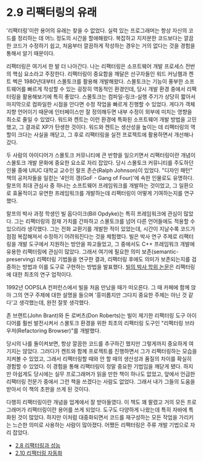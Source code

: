 # 2.9 리팩터링의 유래
'리팩터링'이란 용어의 유래는 찾을 수 없었다. 실력 있는 프로그래머는 항상 자신의 코드를 정리하는 데 어느 정도의 시간을 할애해왔다. 복잡하고 지저분한 코드보다는 깔끔한 코드가 수정하기 쉽고, 처음부터 깔끔하게 작성하는 경우는 거의 없다는 것을 경험을 통해서 알기 때문이다.

리팩터링은 여기서 한 발 더 나아간다. 나는 리팩터링은 소프트웨어 개발 프로세스 전반의 핵심 요소라고 주장한다. 리팩터링이 중요함을 깨달은 선구자들인 워드 커닝햄과 켄트 벡은 1980년대부터 스몰토크를 활용해 개발해왔다. 스몰토크는 기능이 풍부한 소프트웨어를 빠르게 작성할 수 있는 굉장히 역동적인 환경인데, 당시 개발 환경 중에서 리팩터링을 활용해보기에 특히 좋았다. 스몰토크는 컴파일-링크-실행 주기가 상당히 짧아서 마지막으로 컴파일한 시점을 안다면 수정 작업을 빠르게 진행할 수 있었다. 게다가 객체 지향 언어이기 때문에 인터페이스만 잘 정의해두면 내부 수정이 외부에 미치는 영향을 최소로 줄일 수 있었다. 워드와 켄트는 이런 환경에 특화된 소프트웨어 개발 방법을 고민했고, 그 결과로 XP가 탄생한 것이다. 워드와 켄트는 생산성을 높이는 데 리팩터링의 역할이 크다는 사실을 깨닫고, 그 후로 리팩터링을 실전 프로젝트에 활용하면서 개선해나갔다.

두 사람의 아이디어가 스몰토크 커뮤니티에 큰 반향을 일으키면서 리팩터링이란 개념이 스몰토크 개발 문화에 중요한 요소로 자리 잡았다. 당시 스몰토크 커뮤니티를 주도하던 인물 중에 UIUC 대학교 교수인 랄프 존슨(Ralph Johnson)이 있었다. "디자인 패턴" 책의 공저자들을 일컫는 '4인의 갱(GoF - Gang of Four)'에 속한 인물로도 유명하다. 랄프의 최대 관심사 중 하나는 소프트웨어 프레임워크를 개발하는 것이었고, 그 일환으로 효율적이고 유연한 프레임워크를 개발하는데 리팩터링이 어떻게 기여하는지를 연구했다.

랄프의 박사 과정 학생인 빌 옵다이크(Bill Opdyke)는 특히 프레임워크에 관심이 많았다. 그는 리팩터링의 잠재 가치를 간파하고 스몰토크를 넘어 다른 언어들에도 적용할 수 있으리라 생각했다. 그는 전화 교환기를 개발한 적이 있었는데, 시간이 지날수록 코드가 점점 복잡해져서 수정하기 어려워진다는 것을 체험했다. 빌은 박사 연구 주제로 리팩터링을 개발 도구에서 지원하는 방안을 파고들었고, 그 중에서도 C++ 프레임워크 개발에 유용한 리팩터링에 관심이 많았다. 그래서 여기에 필요한 의미 보존(semantic-preserving) 리팩터링 기법들을 연구한 결과, 리팩터링 후에도 의미가 보존되는지를 검증하는 방법과 이를 도구로 구현하는 방법을 발표했다. [빌의 박사 학위 논문](http://www.laputan.org/pub/papers/opdyke-thesis.pdf)은 리팩터링에 대한 최초의 연구 업적이다.

1992년 OOPSLA 컨퍼런스에서 빌을 처음 만났을 때가 떠오른다. 그 때 카페에 함께 앉아 그의 연구 주제에 대한 설명을 들으며 '흥미롭지만 그다지 중요한 주제는 아닌 것 같다'고 생각했는데, 완전 잘못 생각했다.

존 브랜트(John Brant)와 돈 로버츠(Don Roberts)는 빌이 제기한 리팩터링 도구 아이디어를 훨씬 발전시켜서 스몰토크 환경을 위한 최초의 리팩터링 도구인 "리팩터링 브라우저(Refactoring Browser)"를 개발했다.

당시의 나를 돌이켜보면, 항상 깔끔한 코드를 추구하긴 했지만 그렇게까지 중요하게 여기지는 않았다. 그러다가 켄트와 함께 프로젝트를 진행하면서 그가 리팩터링하는 모습을 지켜볼 수 있었고, 그래서 리팩터링할 때와 안 할 때의 생산성과 품질의 차이를 확실히 경험할 수 있었다. 이 경험을 통해 리팩터링이 정말 중요한 기법임을 깨닫게 됐다. 하지만 아쉽게도 당시에는 실무 프로그래머가 읽을 만한 책이 하나도 없었고, 앞에서 언급한 리팩터링 전문가 중에서 그런 책을 쓰겠다는 사람도 없었다. 그래서 내가 그들의 도움을 받아서 이 책의 초판을 쓰게 된 것이다.

다행히 리팩터링이란 개념을 업계에서 잘 받아들였다. 이 책도 꽤 팔렸고 거의 모든 프로그래머가 리팩터링이란 용어를 쓰게 되었다. 도구도 다양하게 나왔는데 특히 자바에 특화된 것이 많았다. 하지만 이처럼 대중화되면서 코드를 재구성하는 모든 작업을 가리키는 느슨한 의미로 사용하는 사람이 많아졌다. 어쨌든 리팩터링은 주류 개발 기법으로 자리 잡았다.

- [2.8 리팩터링과 성능](https://github.com/wonder13662/refactoring-v2/blob/writing/chapter02/2-8.md)
- [2.10 리팩터링 자동화](https://github.com/wonder13662/refactoring-v2/blob/writing/chapter02/2-10.md)